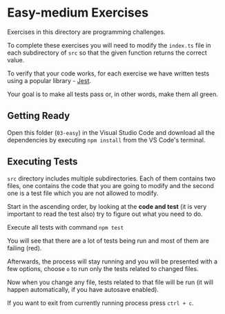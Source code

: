 # Easy-medium Exercises

Exercises in this directory are programming challenges.

To complete these exercises you will need to modify the `index.ts` file in each subdirectory of `src` so that the given function returns the correct value.

To verify that your code works, for each exercise we have written tests using a popular library - [Jest](https://jestjs.io).

Your goal is to make all tests pass or, in other words, make them all green.

## Getting Ready

Open this folder (`03-easy`) in the Visual Studio Code and download all the dependencies by executing `npm install` from the VS Code's terminal.

## Executing Tests

`src` directory includes multiple subdirectories. Each of them contains two files, one contains the code that you are going to modify and the second one is a test file which you are not allowed to modify.

Start in the ascending order, by looking at the **code and test** (it is very important to read the test also) try to figure out what you need to do.

Execute all tests with command `npm test`

You will see that there are a lot of tests being run and most of them are failing (red).

Afterwards, the process will stay running and you will be presented with a few options, choose `o` to run only the tests related to changed files.

Now when you change any file, tests related to that file will be run (it will happen automatically, if you have autosave enabled).

If you want to exit from currently running process press `ctrl + c`.
